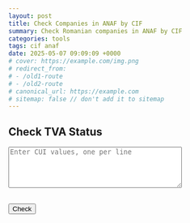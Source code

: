 ```yaml
---
layout: post
title: Check Companies in ANAF by CIF
summary: Check Romanian companies in ANAF by CIF
categories: tools
tags: cif anaf
date: 2025-05-07 09:09:09 +0000
# cover: https://example.com/img.png
# redirect_from:
# - /old1-route
# - /old2-route
# canonical_url: https://example.com
# sitemap: false // don't add it to sitemap
---
```


<h2>Check TVA Status</h2>
<textarea
    id="cuiInput"
    rows="5"
    cols="40"
    placeholder="Enter CUI values, one per line"
></textarea>
<br /><br />

<button onclick="checkTva()">Check</button>

<pre id="response"></pre>

<script>

    // automatically enable cross-domain requests when needed
    (function() {
        var cors_api_host = 'cors-anywhere.herokuapp.com';
        var cors_api_url = 'https://' + cors_api_host + '/';
        var slice = [].slice;
        var origin = window.location.protocol + '//' + window.location.host;
        var open = XMLHttpRequest.prototype.open;
        XMLHttpRequest.prototype.open = function() {
            var args = slice.call(arguments);
            var targetOrigin = /^https?:\/\/([^\/]+)/i.exec(args[1]);
            if (targetOrigin && targetOrigin[0].toLowerCase() !== origin &&
                targetOrigin[1] !== cors_api_host) {
                args[1] = cors_api_url + args[1];
            }
            return open.apply(this, args);
        };
    })();

    function checkTva() {
    const input = document.getElementById("cuiInput").value;
    const taxIds = input
        .split("\n")
        .map((line) => line.trim())
        .filter(Boolean);

    const today = new Date().toISOString().split("T")[0];

    const requestBody = taxIds.map((cui) => ({
        cui: parseInt(cui),
        data: today,
    }));

    const ANAF_API = "https://webservicesp.anaf.ro/api/PlatitorTvaRest/v9/tva";

     fetch(`https://cors-anywhere.herokuapp.com/${ANAF_API}`, {
        method: "POST",
        headers: {
        "Content-Type": "application/json",
        },
        body: JSON.stringify(requestBody),
    })
        .then((response) => response.json())
        .then((data) => {
        document.getElementById("response").textContent = JSON.stringify(
            data,
            null,
            2
        );
        })
        .catch((error) => {
        document.getElementById("response").textContent = "Error: " + error;
        });
    }
</script>
